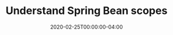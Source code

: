 ---
layout: post
identifier: Spring-bean-scopes
title: Understand Spring Bean scopes
status: published
type: post
published: false
comments: true
category: spring
tags: [spring, spring-beans, java, bean-scope]
date: 2020-02-25T00:00:00-04:00
comments: true
share: true
excerpt: SpringFramework provides a way to perform some tasks at the time of application/context started.
logo: spring/spring-32.png
---